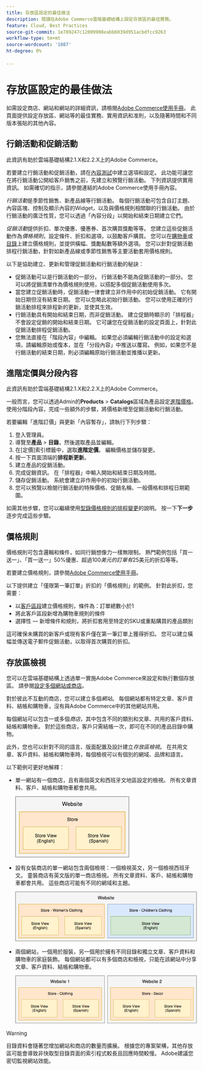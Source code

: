 ```yaml
---
title: 存放區設定的最佳做法
description: 閱讀在Adobe Commerce雲端基礎結構上設定存放區的最佳實務。
feature: Cloud, Best Practices
source-git-commit: 1e789247c12009908eabb6039d951acbdfcc9263
workflow-type: tm+mt
source-wordcount: '1087'
ht-degree: 0%

---
```


# 存放區設定的最佳做法

如需設定商店、網站和網站的詳細資訊，請檢閱[Adobe Commerce使用手冊](https://experienceleague.adobe.com/docs/commerce-admin/user-guides/home.html?lang=zh-Hant)。 此頁面提供設定存放區、網站等的最佳實務、實用資訊和准則，以及隨著時間和不同版本張貼的其他內容。

## 行銷活動和促銷活動

此資訊有助於雲端基礎結構2.1.X和2.2.X上的Adobe Commerce。

若要建立行銷活動和促銷活動，請在[內容測試](https://experienceleague.adobe.com/docs/commerce-admin/content-design/staging/content-staging.html?lang=zh-Hant)中建立選項和設定。 此功能可讓您在將行銷活動公開給客戶銷售之前，先建立和預覽行銷活動。 下列資訊提供實用資訊。 如需確切的指示，請參閱連結的Adobe Commerce使用手冊內容。

_行銷活動_&#x200B;是季節性銷售、新產品線等行銷活動。 每個行銷活動可包含自訂主題、內容區塊、控制及顯示內容的Widget，以及與價格規則相關聯的行銷活動。 由於行銷活動的廣泛性質，您可以透過「內容分段」以開始和結束日期建立它們。

_促銷活動_&#x200B;提供折扣、單次優惠、優惠券、首次購買獎勵等等。 您建立這些促銷活動作為&#x200B;_價格規則_，設定條件、折扣和選項，以鼓勵客戶購買。 您可以在[購物車](https://experienceleague.adobe.com/docs/commerce-admin/marketing/promotions/cart-rules/price-rules-cart.html?lang=zh-Hant)或[目錄](https://experienceleague.adobe.com/docs/commerce-admin/marketing/promotions/catalog-rules/price-rules-catalog.html?lang=zh-Hant)上建立價格規則，並提供橫幅、獎勵點數等額外選項。 您可以針對促銷活動排程行銷活動，針對如新產品線或季節性銷售等主要活動套用價格規則。

以下是協助建立、更新和管理促銷活動和行銷活動的秘訣：

* 促銷活動可以是行銷活動的一部分。 行銷活動不能為促銷活動的一部分。 您可以將促銷清單作為價格規則使用，以搭配多個促銷活動使用多次。
* 當您建立促銷活動時，促銷活動一律會建立非作用中的初始促銷活動。 它有開始日期但沒有結束日期。 您可以忽略此初始行銷活動。 您可以使用正確的行銷活動排程來排程新的更新，並使其生效。
* 行銷活動具有開始和結束日期，而非促銷活動。 建立促銷時顯示的「排程器」不會設定促銷的開始和結束日期。 它可讓您在促銷活動的設定頁面上，針對此促銷活動排程促銷活動。
* 您無法直接在「階段內容」中編輯。 如果您必須編輯行銷活動中的設定和選項，請編輯原始或復本，並在「分段內容」中推送以覆寫。 例如，如果您不是行銷活動的結束日期，則必須編輯原始行銷活動並推播以更新。

## 進階定價與分段內容

此資訊有助於雲端基礎結構2.1.X和2.2.X上的Adobe Commerce。

一般而言，您可以透過Admin的&#x200B;**Products** > **Catalogs**&#x200B;區域為產品設定[進階價格](https://experienceleague.adobe.com/docs/commerce-admin/catalog/products/pricing/pricing-advanced.html?lang=zh-Hant)。 使用分階段內容，完成一些額外的步驟，將價格新增至促銷活動和行銷活動。

若要編輯「進階訂價」與更新「內容暫存」，請執行下列步驟：

1. 登入管理員。
1. 導覽至&#x200B;**產品** > **目錄**，然後選取產品並編輯。
1. 在[定價]索引標籤中，選取&#x200B;**進階定價**。 編輯價格並儲存變更。
1. 按一下頁面頂端的&#x200B;**排程新更新**。
1. 建立產品的促銷活動。
1. 完成促銷資訊。 在「排程器」中輸入開始和結束日期及時間。
1. 儲存促銷活動。 系統會建立非作用中的初始行銷活動。
1. 您可以預覽以檢閱行銷活動的特殊價格、促銷名稱、一般價格和排程日期範圍。

如需其他步驟，您可以繼續使用[型錄價格規則的排程變更](https://experienceleague.adobe.com/docs/commerce-admin/marketing/promotions/catalog-rules/price-rule-catalog-scheduled-changes.html?lang=zh-Hant)的說明。 按一下&#x200B;**下一步**&#x200B;逐步完成這些步驟。

## 價格規則

價格規則可包含邏輯和條件，如同行銷想像力一樣無限制。 熱門範例包括「買一送一」、「買一送一」50%優惠、超過$100美元的訂單有$25美元的折扣等等。

若要建立價格規則，請參閱[Adobe Commerce使用手冊](https://experienceleague.adobe.com/docs/commerce-admin/marketing/promotions/catalog-rules/price-rules-catalog-create.html?lang=zh-Hant)。

以下提供建立「僅限第一筆訂單」折扣的「價格規則」的範例。 針對此折扣，您需要：

* 以[客戶區段](https://experienceleague.adobe.com/zh-hant/docs/commerce-admin/customers/segments/customer-segment-price-rule)建立價格規則，條件為：訂單總數小於1
* 將此客戶區段新增為購物車規則的條件
* 選擇性 — 新增條件和規則，將折扣套用至特定的SKU或重點購買的產品類別

這可確保未購買的新客戶或現有客戶僅在第一筆訂單上獲得折扣。 您可以建立橫幅並傳送電子郵件促銷活動，以取得首次購買的折扣。

## 存放區檢視

您可以在雲端基礎結構上透過單一實施Adobe Commerce來設定和執行數個存放區。 請參閱[設定多個網站或商店](multiple-sites.md)。

對於彼此不互動的商店，您可以建立多個&#x200B;_網站_。 每個網站都有特定文章、客戶資料、結帳和購物車，沒有與Adobe Commerce中的其他網站共用。

每個網站可以包含一或多個&#x200B;_商店_，其中包含不同的類別和文章、共用的客戶資料、結帳和購物車。 對於這些商店，客戶只需結帳一次，即可在不同的產品目錄中購物。

此外，您也可以針對不同的語言、版面配置及設計建立&#x200B;_存放區檢視_。 在共用文章、客戶資料、結帳和購物車時，每個檢視可以有個別的網域、品牌和語言。

以下範例可更好地解釋：

* 單一網站有一個商店，且有兩個英文和西班牙文地區設定的檢視。 所有文章資料、客戶、結帳和購物車都會共用。

  ![存放區範例1](../../assets/example-store1.png)

* 設有女裝商店的單一網站包含兩個檢視：一個檢視英文，另一個檢視西班牙文。 童裝商店有英文版的單一商店檢視。 所有文章資料、客戶、結帳和購物車都會共用。 這些商店可能有不同的網域和主題。

  ![存放區範例2](../../assets/example-store2.png)

* 兩個網站，一個用於服裝，另一個用於擁有不同目錄和獨立文章、客戶資料和購物車的家庭裝飾。 每個網站都可以有多個商店和檢視，只能在該網站中分享文章、客戶資料、結帳和購物車。

  ![存放區範例3](../../assets/example-store3.png)

>[!WARNING]
>
>目錄資料會隨著您增加網站和商店的數量而擴展。 根據您的專案架構，其他存放區可能會導致非快取型目錄頁面的索引程式較長且回應時間較慢。 Adobe建議您密切監視網站效能。
